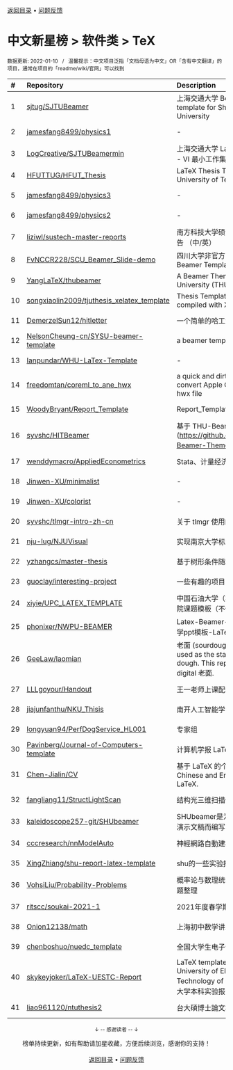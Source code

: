 <a href="https://github.com/GrowingGit/GitHub-Chinese-Top-Charts#github中文排行榜">返回目录</a> • <a href="/content/docs/feedback.md">问题反馈</a>

# 中文新星榜 > 软件类 > TeX
<sub>数据更新: 2022-01-10&nbsp;&nbsp;&nbsp;/&nbsp;&nbsp;&nbsp;温馨提示：中文项目泛指「文档母语为中文」OR「含有中文翻译」的项目，通常在项目的「readme/wiki/官网」可以找到</sub>

|#|Repository|Description|Stars|Updated|Created|
|:-|:-|:-|:-|:-|:-|
|1|[sjtug/SJTUBeamer](https://github.com/sjtug/SJTUBeamer)|上海交通大学 Beamer 模版   Beamer template for Shanghai Jiao Tong University|200|2021-12-31|2021-04-18|
|2|[jamesfang8499/physics1](https://github.com/jamesfang8499/physics1)|-|77|2021-12-17|2021-07-15|
|3|[LogCreative/SJTUBeamermin](https://github.com/LogCreative/SJTUBeamermin)|上海交通大学 LaTeX Beamer 幻灯片模板 - VI 最小工作集|57|2021-11-05|2021-03-15|
|4|[HFUTTUG/HFUT_Thesis](https://github.com/HFUTTUG/HFUT_Thesis)|LaTeX Thesis Template for Hefei University of Technology|40|2021-08-31|2021-05-17|
|5|[jamesfang8499/physics3](https://github.com/jamesfang8499/physics3)|-|30|2021-12-17|2021-07-15|
|6|[jamesfang8499/physics2](https://github.com/jamesfang8499/physics2)|-|28|2021-12-17|2021-07-15|
|7|[liziwl/sustech-master-reports](https://github.com/liziwl/sustech-master-reports)|南方科技大学硕士开题报告、年度考核报告 （中/英）|21|2021-12-16|2021-05-18|
|8|[FvNCCR228/SCU_Beamer_Slide-demo](https://github.com/FvNCCR228/SCU_Beamer_Slide-demo)|四川大学非官方Beamer模板   Unofficial Beamer Template for Sichuan University|19|2021-12-30|2021-12-02|
|9|[YangLaTeX/thubeamer](https://github.com/YangLaTeX/thubeamer)|A Beamer Theme for Tsinghua University (THU).|19|2021-11-16|2021-07-07|
|10|[songxiaolin2009/tjuthesis_xelatex_template](https://github.com/songxiaolin2009/tjuthesis_xelatex_template)|Thesis Template in Tianjin University compiled with XeLaTeX|18|2021-12-10|2021-07-01|
|11|[DemerzelSun12/hitletter](https://github.com/DemerzelSun12/hitletter)|一个简单的哈工大信纸模板|17|2021-12-15|2021-03-07|
|12|[NelsonCheung-cn/SYSU-beamer-template](https://github.com/NelsonCheung-cn/SYSU-beamer-template)|a beamer template for sysu|11|2021-12-19|2021-06-16|
|13|[Ianpundar/WHU-LaTex-Template](https://github.com/Ianpundar/WHU-LaTex-Template)|-|10|2021-12-13|2021-10-11|
|14|[freedomtan/coreml_to_ane_hwx](https://github.com/freedomtan/coreml_to_ane_hwx)|a quick and dirty little program to convert Apple CoreML model to ANE hwx file|10|2021-07-19|2021-05-25|
|15|[WoodyBryant/Report_Template](https://github.com/WoodyBryant/Report_Template)|Report_Template|9|2021-11-05|2021-09-19|
|16|[syvshc/HITBeamer](https://github.com/syvshc/HITBeamer)|基于 THU-Beamer-Theme (https://github.com/Trinkle23897/THU-Beamer-Theme) 删删改改而成的 :bug:|9|2021-11-17|2021-05-17|
|17|[wenddymacro/AppliedEconometrics](https://github.com/wenddymacro/AppliedEconometrics)|Stata、计量经济学、DSGE|8|2021-10-28|2021-08-29|
|18|[Jinwen-XU/minimalist](https://github.com/Jinwen-XU/minimalist)|-|8|2021-12-16|2021-03-10|
|19|[Jinwen-XU/colorist](https://github.com/Jinwen-XU/colorist)|-|7|2021-12-17|2021-03-10|
|20|[syvshc/tlmgr-intro-zh-cn](https://github.com/syvshc/tlmgr-intro-zh-cn)|关于 tlmgr 使用的简短的介绍. :heart:|7|2021-09-05|2021-03-06|
|21|[nju-lug/NJUVisual](https://github.com/nju-lug/NJUVisual)|实现南京大学标准配色方案和标识|6|2022-01-09|2021-11-21|
|22|[yzhangcs/master-thesis](https://github.com/yzhangcs/master-thesis)|基于树形条件随机场的高阶句法分析|6|2021-12-26|2021-02-01|
|23|[guoclay/interesting-project](https://github.com/guoclay/interesting-project)|一些有趣的项目|5|2021-09-30|2021-09-28|
|24|[xiyie/UPC_LATEX_TEMPLATE](https://github.com/xiyie/UPC_LATEX_TEMPLATE)|中国石油大学（华东）控制科学与工程学院课题模板（不保证通用）|4|2021-10-01|2021-09-29|
|25|[phonixer/NWPU-BEAMER](https://github.com/phonixer/NWPU-BEAMER)|Latex-Beamer-ppt-NWPU-西北工业大学ppt模板-LaTex-Beamer|4|2021-08-25|2021-08-25|
|26|[GeeLaw/laomian](https://github.com/GeeLaw/laomian)|老面 (sourdough, lit. "old dough") is used as the starter for fermenting dough. This repository contains my digital 老面.|4|2021-12-08|2021-01-12|
|27|[LLLgoyour/Handout](https://github.com/LLLgoyour/Handout)|王一老师上课配套的讲义|3|2022-01-05|2021-11-20|
|28|[jiajunfanthu/NKU_Thisis](https://github.com/jiajunfanthu/NKU_Thisis)|南开人工智能学院毕业设计模板|3|2021-09-26|2021-09-26|
|29|[longyuan94/PerfDogService_HL001](https://github.com/longyuan94/PerfDogService_HL001)|专家组|3|2021-11-22|2021-09-23|
|30|[Pavinberg/Journal-of-Computers-template](https://github.com/Pavinberg/Journal-of-Computers-template)|计算机学报 LaTeX 模板|3|2021-07-11|2021-07-11|
|31|[Chen-Jialin/CV](https://github.com/Chen-Jialin/CV)|基于 LaTeX 的个人中英简历。CV in Chinese and English version based on LaTeX.|3|2021-10-06|2021-06-23|
|32|[fangliang11/StructLightScan](https://github.com/fangliang11/StructLightScan)|结构光三维扫描仪|3|2021-12-17|2021-01-13|
|33|[kaleidoscope257-git/SHUbeamer](https://github.com/kaleidoscope257-git/SHUbeamer)|SHUbeamer是为了帮助上海大学师生撰写演示文稿而编写的LaTex Beamer模版文件 |2|2021-12-01|2021-11-28|
|34|[cccresearch/nnModelAuto](https://github.com/cccresearch/nnModelAuto)|神經網路自動建模|2|2021-10-17|2021-09-26|
|35|[XingZhiang/shu-report-latex-template](https://github.com/XingZhiang/shu-report-latex-template)|shu的一些实验报告的latex模板|2|2021-09-24|2021-09-23|
|36|[VohsiLiu/Probability-Problems](https://github.com/VohsiLiu/Probability-Problems)|概率论与数理统计（浙大第四版）课后习题整理|2|2021-12-05|2021-09-10|
|37|[ritscc/soukai-2021-1](https://github.com/ritscc/soukai-2021-1)|2021年度春学期総会|2|2021-10-24|2021-09-09|
|38|[Onion12138/math](https://github.com/Onion12138/math)|上海初中数学讲义Latex版|2|2021-08-02|2021-07-14|
|39|[chenboshuo/nuedc_template](https://github.com/chenboshuo/nuedc_template)|全国大学生电子设计竞赛 latex 模板|2|2021-07-30|2021-06-26|
|40|[skykeyjoker/LaTeX-UESTC-Report](https://github.com/skykeyjoker/LaTeX-UESTC-Report)|LaTeX template for report(Lab) of University of Electronic Science and Technology of China (UESTC)  电子科技大学本科实验报告 LaTeX 模板|2|2021-08-21|2021-06-10|
|41|[liao961120/ntuthesis2](https://github.com/liao961120/ntuthesis2)|台大碩博士論文模板 (Pandoc)|2|2021-08-14|2021-02-16|

<div align="center">
    <p><sub>↓ -- 感谢读者 -- ↓</sub></p>
    榜单持续更新，如有帮助请加星收藏，方便后续浏览，感谢你的支持！
</div>

<br/>

<div align="center"><a href="https://github.com/GrowingGit/GitHub-Chinese-Top-Charts#github中文排行榜">返回目录</a> • <a href="/content/docs/feedback.md">问题反馈</a></div>
